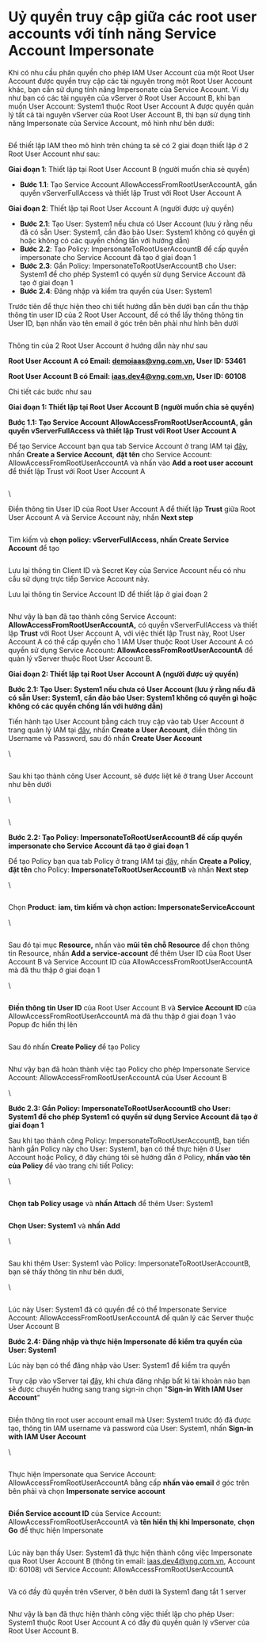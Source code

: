 # Uỷ quyền truy cập giữa các root user accounts với tính năng Service Account Impersonate

Khi có nhu cầu phân quyền cho phép IAM User Account của một Root User Account được quyền truy cập các tài nguyên trong một Root User Account khác, bạn cần sử dụng tính năng Impersonate của Service Account. Ví dụ như bạn có các tài nguyên của vServer ở Root User Account B, khi bạn muốn User Account: System1 thuộc Root User Account A được quyền quản lý tất cả tài nguyên vServer của Root User Account B, thì bạn sử dụng tính năng Impersonate của Service Account, mô hình như bên dưới:

<figure><img src="https://docs.vngcloud.vn/download/attachments/59805248/iam-sa-impersonate.drawio%20(1).png?version=1&#x26;modificationDate=1689672275000&#x26;api=v2" alt=""><figcaption></figcaption></figure>

Để thiết lập IAM theo mô hình trên chúng ta sẽ có 2 giai đoạn thiết lập ở 2 Root User Account như sau:

**Giai đoạn 1**: Thiết lập tại Root User Account B (người muốn chia sẻ quyền)

* **Bước 1.1**: Tạo Service Account AllowAccessFromRootUserAccountA, gắn quyền vServerFullAccess và thiết lập Trust với Root User Account A

**Giai đoạn 2**: Thiết lập tại Root User Account A (người được uỷ quyền)

* **Bước 2.1**: Tạo User: System1 nếu chưa có User Account (lưu ý rằng nếu đã có sẵn User: System1, cần đảo bảo User: System1 không có quyền gì hoặc không có các quyền chồng lấn với hướng dẫn)
* **Bước 2.2**: Tạo Policy: ImpersonateToRootUserAccountB để cấp quyền impersonate cho Service Account đã tạo ở giai đoạn 1
* **Bước 2.3**: Gắn Policy: ImpersonateToRootUserAccountB cho User: System1 để cho phép System1 có quyền sử dụng Service Account đã tạo ở giai đoạn 1
* **Bước 2.4**: Đăng nhập và kiểm tra quyền của User: System1

Trước tiên để thực hiện theo chi tiết hướng dẫn bên dưới bạn cần thu thập thông tin user ID của 2 Root User Account, để có thể lấy thông thông tin User ID, bạn nhấn vào tên email ở góc trên bên phải như hình bên dưới

<figure><img src="https://docs.vngcloud.vn/download/attachments/59805248/image2023-7-19_10-55-10.png?version=1&#x26;modificationDate=1689738911000&#x26;api=v2" alt=""><figcaption></figcaption></figure>

Thông tin của 2 Root User Account ở hướng dẫn này như sau

**Root User Account A có Email: demoiaas@vng.com.vn, User ID: 53461**

**Root User Account B có Email: iaas.dev4@vng.com.vn, User ID: 60108**

Chi tiết các bước như sau

**Giai đoạn 1: Thiết lập tại Root User Account B (người muốn chia sẻ quyền)**

**Bước 1.1: Tạo Service Account AllowAccessFromRootUserAccountA, gắn quyền vServerFullAccess và thiết lập Trust với Root User Account A**

Để tạo Service Account bạn qua tab Service Account ở trang IAM tại [đây](https://hcm-3.console.vngcloud.vn/iam/service-accounts), nhấn **Create a Service Account**, **đặt tên** cho Service Account: AllowAccessFromRootUserAccountA và nhấn vào **Add a root user account** để thiết lập Trust với Root User Account A

<figure><img src="https://docs.vngcloud.vn/download/attachments/59805248/image2023-7-19_11-2-39.png?version=1&#x26;modificationDate=1689739360000&#x26;api=v2" alt=""><figcaption></figcaption></figure>

\


Điền thông tin User ID của Root User Account A để thiết lập **Trust** giữa Root User Account A và Service Account này, nhấn **Next step**

<figure><img src="https://docs.vngcloud.vn/download/attachments/59805248/image2023-7-19_11-9-21.png?version=1&#x26;modificationDate=1689739762000&#x26;api=v2" alt=""><figcaption></figcaption></figure>

Tìm kiếm và **chọn policy: vServerFullAccess, nhấn Create Service Account** để tạo

<figure><img src="https://docs.vngcloud.vn/download/attachments/59805248/image2023-7-19_11-12-28.png?version=1&#x26;modificationDate=1689739949000&#x26;api=v2" alt=""><figcaption></figcaption></figure>

Lưu lại thông tin Client ID và Secret Key của Service Account nếu có nhu cầu sử dụng trực tiếp Service Account này.

Lưu lại thông tin Service Account ID để thiết lập ở giai đoạn 2

<figure><img src="https://docs.vngcloud.vn/download/attachments/59805248/image2023-7-19_11-45-6.png?version=1&#x26;modificationDate=1689741907000&#x26;api=v2" alt=""><figcaption></figcaption></figure>

Như vậy là bạn đã tạo thành công Service Account: **AllowAccessFromRootUserAccountA,** có quyền vServerFullAccess và thiết lập **Trust** với Root User Account A, với việc thiết lập Trust này, Root User Account A có thể cấp quyền cho 1 IAM User thuộc Root User Account A có quyền sử dụng Service Account: **AllowAccessFromRootUserAccountA** để quản lý vServer thuộc Root User Account B.

**Giai đoạn 2: Thiết lập tại Root User Account A (người được uỷ quyền)**

**Bước 2.1: Tạo User: System1 nếu chưa có User Account (lưu ý rằng nếu đã có sẵn User: System1, cần đảo bảo User: System1 không có quyền gì hoặc không có các quyền chồng lấn với hướng dẫn)**

Tiến hành tạo User Account bằng cách truy cập vào tab User Account ở trang quản lý IAM tại [đây](https://hcm-3.console.vngcloud.vn/iam/user-accounts), nhấn **Create a User Account,** điền thông tin Username và Password, sau đó nhấn **Create User Account** 

\


<figure><img src="https://docs.vngcloud.vn/download/attachments/59805248/image2023-7-12_15-18-33.png?version=1&#x26;modificationDate=1689740304000&#x26;api=v2" alt=""><figcaption></figcaption></figure>

Sau khi tạo thành công User Account, sẽ được liệt kê ở trang User Account như bên dưới

\


<figure><img src="https://docs.vngcloud.vn/download/attachments/59805248/image2023-7-12_15-19-37.png?version=1&#x26;modificationDate=1689740304000&#x26;api=v2" alt=""><figcaption></figcaption></figure>

\


**Bước 2.2: Tạo Policy: ImpersonateToRootUserAccountB để cấp quyền impersonate cho Service Account đã tạo ở giai đoạn 1**

Để tạo Policy bạn qua tab Policy ở trang IAM tại [đây](https://hcm-3.console.vngcloud.vn/iam/policies), nhấn **Create a Policy**, **đặt tên** cho Policy: **ImpersonateToRootUserAccountB** và nhấn **Next step**

\


<figure><img src="https://docs.vngcloud.vn/download/attachments/59805248/image2023-7-19_11-19-50.png?version=1&#x26;modificationDate=1689740391000&#x26;api=v2" alt=""><figcaption></figcaption></figure>

Chọn **Product**: **iam, tìm kiếm và chọn action: ImpersonateServiceAccount**

\


<figure><img src="https://docs.vngcloud.vn/download/attachments/59805248/image2023-7-19_11-21-50.png?version=1&#x26;modificationDate=1689740510000&#x26;api=v2" alt=""><figcaption></figcaption></figure>

Sau đó tại mục **Resource,** nhấn vào **mũi tên chỗ Resource** để chọn thông tin Resource, nhấn **Add a service-account** để thêm User ID của Root User Account B và Service Account ID của AllowAccessFromRootUserAccountA mà đã thu thập ở giai đoạn 1

\


<figure><img src="https://docs.vngcloud.vn/download/attachments/59805248/image2023-7-19_11-22-46.png?version=1&#x26;modificationDate=1689740567000&#x26;api=v2" alt=""><figcaption></figcaption></figure>

**Điền thông tin User ID** của Root User Account B và **Service Account ID** của AllowAccessFromRootUserAccountA mà đã thu thập ở giai đoạn 1 vào Popup đc hiển thị lên

<figure><img src="https://docs.vngcloud.vn/download/attachments/59805248/image2023-7-19_11-25-39.png?version=1&#x26;modificationDate=1689740740000&#x26;api=v2" alt=""><figcaption></figcaption></figure>

Sau đó nhấn **Create Policy** để tạo Policy 

<figure><img src="https://docs.vngcloud.vn/download/attachments/59805248/image2023-7-19_11-26-44.png?version=1&#x26;modificationDate=1689740804000&#x26;api=v2" alt=""><figcaption></figcaption></figure>

Như vậy bạn đã hoàn thành việc tạo Policy cho phép Impersonate Service Account: AllowAccessFromRootUserAccountA của User Account B

\


**Bước 2.3: Gắn Policy: ImpersonateToRootUserAccountB cho User: System1 để cho phép System1 có quyền sử dụng Service Account đã tạo ở giai đoạn 1**

Sau khi tạo thành công Policy: ImpersonateToRootUserAccountB, bạn tiến hành gắn Policy này cho User: System1, bạn có thể thực hiện ở User Account hoặc Policy, ở đây chúng tôi sẽ hướng dẫn ở Policy, **nhấn vào tên của Policy** để vào trang chi tiết Policy:

\


<figure><img src="https://docs.vngcloud.vn/download/attachments/59805248/image2023-7-19_11-31-50.png?version=1&#x26;modificationDate=1689741111000&#x26;api=v2" alt=""><figcaption></figcaption></figure>

**Chọn tab Policy usage** và **nhấn Attach** để thêm User: System1

<figure><img src="https://docs.vngcloud.vn/download/attachments/59805248/image2023-7-19_11-32-23.png?version=1&#x26;modificationDate=1689741144000&#x26;api=v2" alt=""><figcaption></figcaption></figure>

**Chọn User: System1** và **nhấn Add**

\


<figure><img src="https://docs.vngcloud.vn/download/attachments/59805248/image2023-7-19_11-33-4.png?version=1&#x26;modificationDate=1689741185000&#x26;api=v2" alt=""><figcaption></figcaption></figure>

Sau khi thêm User: System1 vào Policy: ImpersonateToRootUserAccountB, bạn sẽ thấy thông tin như bên dưới, 

\


<figure><img src="https://docs.vngcloud.vn/download/attachments/59805248/image2023-7-19_11-33-36.png?version=1&#x26;modificationDate=1689741217000&#x26;api=v2" alt=""><figcaption></figcaption></figure>

Lúc này User: System1 đã có quyền để có thể Impersonate Service Account: AllowAccessFromRootUserAccountA để quản lý các Server thuộc User Account B

**Bước 2.4: Đăng nhập và thực hiện Impersonate để kiểm tra quyền của User: System1**

Lúc này bạn có thể đăng nhập vào User: System1 để kiểm tra quyền

Truy cập vào vServer tại [đây](https://hcm-3.console.vngcloud.vn/vserver/v-server/cloud-server), khi chưa đăng nhập bất kì tài khoản nào bạn sẽ được chuyển hướng sang trang sign-in chọn "**Sign-in With IAM User Account**"

<figure><img src="https://docs.vngcloud.vn/download/attachments/59805248/image2023-7-12_13-48-49.png?version=1&#x26;modificationDate=1689741294000&#x26;api=v2" alt=""><figcaption></figcaption></figure>

Điền thông tin root user account email mà User: System1 trước đó đã được tạo, thông tin IAM username và password của User: System1, nhấn **Sign-in with IAM User Account**

\


<figure><img src="https://docs.vngcloud.vn/download/attachments/59805248/image2023-7-12_15-56-13.png?version=1&#x26;modificationDate=1689741294000&#x26;api=v2" alt=""><figcaption></figcaption></figure>

Thực hiện Impersonate qua Service Account: AllowAccessFromRootUserAccountA bằng cấp **nhấn vào email** ở góc trên bên phải và chọn **Impersonate service account**

<figure><img src="https://docs.vngcloud.vn/download/attachments/59805248/image2023-7-19_11-36-39.png?version=1&#x26;modificationDate=1689741400000&#x26;api=v2" alt=""><figcaption></figcaption></figure>

**Điền Service account ID** của Service Account: AllowAccessFromRootUserAccountA và **tên hiển thị khi Impersonate**, **chọn Go** để thực hiện Impersonate

<figure><img src="https://docs.vngcloud.vn/download/attachments/59805248/image2023-7-19_11-38-48.png?version=1&#x26;modificationDate=1689741529000&#x26;api=v2" alt=""><figcaption></figcaption></figure>

Lúc này bạn thấy User: System1 đã thực hiện thành công việc Impersonate qua Root User Account B (thông tin email: iaas.dev4@vng.com.vn, Account ID: 60108) với Service Account: AllowAccessFromRootUserAccountA

<figure><img src="https://docs.vngcloud.vn/download/attachments/59805248/image2023-7-19_11-40-22.png?version=1&#x26;modificationDate=1689741623000&#x26;api=v2" alt=""><figcaption></figcaption></figure>

Và có đầy đủ quyền trên vServer, ở bên dưới là System1 đang tắt 1 server

<figure><img src="https://docs.vngcloud.vn/download/attachments/59805248/image2023-7-19_11-43-21.png?version=1&#x26;modificationDate=1689741802000&#x26;api=v2" alt=""><figcaption></figcaption></figure>

Như vậy là bạn đã thực hiện thành công việc thiết lập cho phép User: System1 thuộc Root User Account A có đầy đủ quyền quản lý vServer của Root User Account B.
